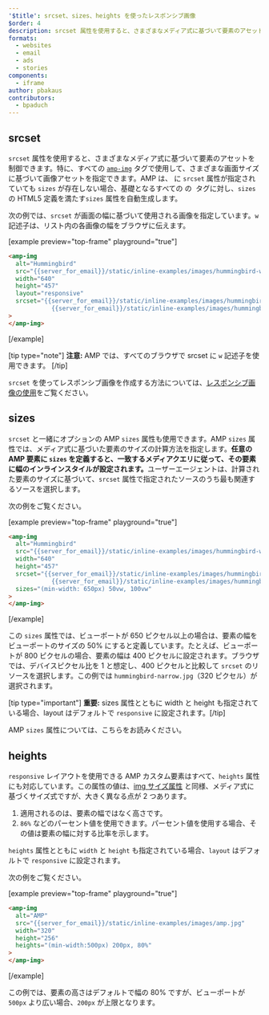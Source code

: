 ```yaml
---
'$title': srcset、sizes、heights を使ったレスポンシブ画像
$order: 4
description: srcset 属性を使用すると、さまざまなメディア式に基づいて要素のアセットを制御できます。特に、すべての amp-img タグで使用して、さまざまな画面 ...
formats:
  - websites
  - email
  - ads
  - stories
components:
  - iframe
author: pbakaus
contributors:
  - bpaduch
---
```


## srcset

`srcset` 属性を使用すると、さまざまなメディア式に基づいて要素のアセットを制御できます。特に、すべての [`amp-img`](../../../../documentation/components/reference/amp-img.md) タグで使用して、さまざまな画面サイズに基づいて画像アセットを指定できます。AMP は、<code><amp-img></code> に <code>srcset</code> 属性が指定されていても <code>sizes</code> が存在しない場合、基礎となるすべての <code><amp-img></code> の <code><img></code> タグに対し、<a><code>sizes</code> の HTML5 定義を満たす</a><code>sizes</code> 属性を自動生成します。

次の例では、`srcset` が画面の幅に基づいて使用される画像を指定しています。`w` 記述子は、リスト内の各画像の幅をブラウザに伝えます。

[example preview="top-frame" playground="true"]

```html
<amp-img
  alt="Hummingbird"
  src="{{server_for_email}}/static/inline-examples/images/hummingbird-wide.jpg"
  width="640"
  height="457"
  layout="responsive"
  srcset="{{server_for_email}}/static/inline-examples/images/hummingbird-wide.jpg 640w,
            {{server_for_email}}/static/inline-examples/images/hummingbird-narrow.jpg 320w"
>
</amp-img>
```

[/example]

[tip type="note"] <strong>注意:</strong> AMP では、すべてのブラウザで srcset に `w` 記述子を使用できます。 [/tip]

`srcset` を使ってレスポンシブ画像を作成する方法については、[レスポンシブ画像の使用](http://alistapart.com/article/using-responsive-images-now)をご覧ください。

## sizes

`srcset` と一緒にオプションの AMP `sizes` 属性も使用できます。AMP `sizes` 属性では、メディア式に基づいた要素のサイズの計算方法を指定します。<strong>任意の AMP 要素に <code>sizes</code> を定義すると、一致するメディアクエリに従って、その要素に幅のインラインスタイルが設定されます。</strong>ユーザーエージェントは、計算された要素のサイズに基づいて、<code>srcset</code> 属性で指定されたソースのうち最も関連するソースを選択します。

次の例をご覧ください。

[example preview="top-frame" playground="true"]

```html
<amp-img
  alt="Hummingbird"
  src="{{server_for_email}}/static/inline-examples/images/hummingbird-wide.jpg"
  width="640"
  height="457"
  srcset="{{server_for_email}}/static/inline-examples/images/hummingbird-wide.jpg 640w,
            {{server_for_email}}/static/inline-examples/images/hummingbird-narrow.jpg 320w"
  sizes="(min-width: 650px) 50vw, 100vw"
>
</amp-img>
```

[/example]

この `sizes` 属性では、ビューポートが 650 ピクセル以上の場合は、要素の幅をビューポートのサイズの 50% にすると定義しています。たとえば、ビューポートが 800 ピクセルの場合、要素の幅は 400 ピクセルに設定されます。ブラウザでは、デバイスピクセル比を 1 と想定し、400 ピクセルと比較して `srcset` のリソースを選択します。この例では `hummingbird-narrow.jpg`（320 ピクセル）が選択されます。

[tip type="important"] <strong>重要:</strong> sizes 属性とともに width と height も指定されている場合、layout はデフォルトで `responsive` に設定されます。[/tip]

<a>AMP <code data-md-type="codespan">sizes</code> 属性については、こちら</a>をお読みください。

## heights

`responsive` レイアウトを使用できる AMP カスタム要素はすべて、`heights` 属性にも対応しています。この属性の値は、[img サイズ属性](https://developer.mozilla.org/ja/docs/Web/HTML/Element/img) と同様、メディア式に基づくサイズ式ですが、大きく異なる点が 2 つあります。

1. 適用されるのは、要素の幅ではなく高さです。
2. `86%` などのパーセント値を使用できます。パーセント値を使用する場合、その値は要素の幅に対する比率を示します。

`heights` 属性とともに `width` と `height` も指定されている場合、`layout` はデフォルトで `responsive` に設定されます。

次の例をご覧ください。

[example preview="top-frame" playground="true"]

```html
<amp-img
  alt="AMP"
  src="{{server_for_email}}/static/inline-examples/images/amp.jpg"
  width="320"
  height="256"
  heights="(min-width:500px) 200px, 80%"
>
</amp-img>
```

[/example]

この例では、要素の高さはデフォルトで幅の 80% ですが、ビューポートが `500px` より広い場合、`200px` が上限となります。
